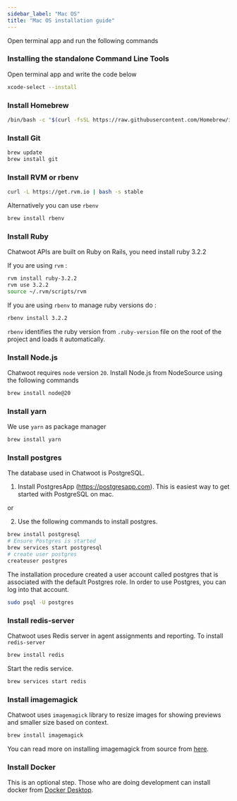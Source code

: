 ```yaml
---
sidebar_label: "Mac OS"
title: "Mac OS installation guide"
---
```


Open terminal app and run the following commands

### Installing the standalone Command Line Tools

Open terminal app and write the code below

```bash
xcode-select --install
```

### Install Homebrew

```bash
/bin/bash -c "$(curl -fsSL https://raw.githubusercontent.com/Homebrew/install/master/install.sh)"
```

### Install Git

```bash
brew update
brew install git
```

### Install RVM or rbenv

```bash
curl -L https://get.rvm.io | bash -s stable
```

Alternatively you can use `rbenv`

```bash
brew install rbenv
```

### Install Ruby

Chatwoot APIs are built on Ruby on Rails, you need install ruby 3.2.2

If you are using `rvm` :

```bash
rvm install ruby-3.2.2
rvm use 3.2.2
source ~/.rvm/scripts/rvm
```

If you are using `rbenv` to manage ruby versions do :

```bash
rbenv install 3.2.2
```

`rbenv` identifies the ruby version from `.ruby-version` file on the root of the project and loads it automatically.

### Install Node.js

Chatwoot requires `node` version `20`. Install Node.js from NodeSource using the following commands

```bash
brew install node@20
```

### Install yarn

We use `yarn` as package manager

```bash
brew install yarn
```

### Install postgres

The database used in Chatwoot is PostgreSQL.

1) Install PostgresApp (https://postgresapp.com). This is easiest way to get started with PostgreSQL on mac.

or

2) Use the following commands to install postgres.

```bash
brew install postgresql
# Ensure Postgres is started
brew services start postgresql
# create user postgres 
createuser postgres
```

The installation procedure created a user account called postgres that is associated with the default Postgres role. In order to use Postgres, you can log into that account.

```bash
sudo psql -U postgres
```

### Install redis-server

Chatwoot uses Redis server in agent assignments and reporting. To install `redis-server`

```bash
brew install redis
```

Start the redis service.

```bash
brew services start redis
```

### Install imagemagick
Chatwoot uses `imagemagick` library to resize images for showing previews and smaller size based on context.

```bash
brew install imagemagick
```

You can read more on installing imagemagick from source from [here](https://imagemagick.org/script/download.php).

### Install Docker

This is an optional step. Those who are doing development can install docker from [Docker Desktop](https://www.docker.com/products/docker-desktop).

